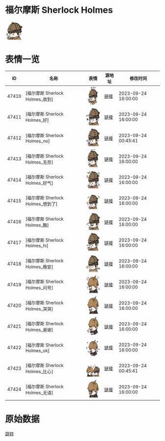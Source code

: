 # 福尔摩斯 Sherlock Holmes

<img src="./cover.png" height="60" alt="cover" />

# 表情一览

|ID|名称|表情|源地址|修改时间|
|----|----|----|----|----|
|47410|[福尔摩斯 Sherlock Holmes_收到]|<img src="./pic/047410_%5B福尔摩斯 Sherlock Holmes_收到%5D.png" height="60" alt="收到"/>|[链接](https://i0.hdslb.com/bfs/garb/809b1790401c7db949b5fb4bf80fdf1e640ce77e.png)|2023-09-24 16:00:00|
|47411|[福尔摩斯 Sherlock Holmes_好]|<img src="./pic/047411_%5B福尔摩斯 Sherlock Holmes_好%5D.png" height="60" alt="好"/>|[链接](https://i0.hdslb.com/bfs/garb/d7a9334c6df8c478119800fa5156325c2b027a37.png)|2023-09-24 16:00:00|
|47412|[福尔摩斯 Sherlock Holmes_no]|<img src="./pic/047412_%5B福尔摩斯 Sherlock Holmes_no%5D.png" height="60" alt="no"/>|[链接](https://i0.hdslb.com/bfs/garb/5310a7b4b0c10b5cd9fad03cedb2d3f8d963185a.png)|2023-09-24 00:45:41|
|47413|[福尔摩斯 Sherlock Holmes_无奈]|<img src="./pic/047413_%5B福尔摩斯 Sherlock Holmes_无奈%5D.png" height="60" alt="无奈"/>|[链接](https://i0.hdslb.com/bfs/garb/3f2b5ef6ba0f426d74f7fd5a995b1d8667aafa5b.png)|2023-09-24 16:00:00|
|47414|[福尔摩斯 Sherlock Holmes_好气]|<img src="./pic/047414_%5B福尔摩斯 Sherlock Holmes_好气%5D.png" height="60" alt="好气"/>|[链接](https://i0.hdslb.com/bfs/garb/60209d07a41c5cfee5a3aaec78badbd1d6d74ad9.png)|2023-09-24 16:00:00|
|47415|[福尔摩斯 Sherlock Holmes_想到了]|<img src="./pic/047415_%5B福尔摩斯 Sherlock Holmes_想到了%5D.png" height="60" alt="想到了"/>|[链接](https://i0.hdslb.com/bfs/garb/853ee3269b0552dc2e47d7c7ff511bf9a646ae58.png)|2023-09-24 16:00:00|
|47416|[福尔摩斯 Sherlock Holmes_酷]|<img src="./pic/047416_%5B福尔摩斯 Sherlock Holmes_酷%5D.png" height="60" alt="酷"/>|[链接](https://i0.hdslb.com/bfs/garb/1c6f975f5a0b56754f3915848fdec341a001877c.png)|2023-09-24 16:00:00|
|47417|[福尔摩斯 Sherlock Holmes_hi]|<img src="./pic/047417_%5B福尔摩斯 Sherlock Holmes_hi%5D.png" height="60" alt="hi"/>|[链接](https://i0.hdslb.com/bfs/garb/e67d93f9034e4d86c81f162801dde7d1de43a6ea.png)|2023-09-24 16:00:00|
|47418|[福尔摩斯 Sherlock Holmes_晚安]|<img src="./pic/047418_%5B福尔摩斯 Sherlock Holmes_晚安%5D.png" height="60" alt="晚安"/>|[链接](https://i0.hdslb.com/bfs/garb/57f2fe4b19fc0216ca60f722b097933d6eb58012.png)|2023-09-24 16:00:00|
|47419|[福尔摩斯 Sherlock Holmes_问号]|<img src="./pic/047419_%5B福尔摩斯 Sherlock Holmes_问号%5D.png" height="60" alt="问号"/>|[链接](https://i0.hdslb.com/bfs/garb/d53e68a4d1c5038dfd0f3d85e9201bf48a4896fd.png)|2023-09-24 16:00:00|
|47420|[福尔摩斯 Sherlock Holmes_哭哭]|<img src="./pic/047420_%5B福尔摩斯 Sherlock Holmes_哭哭%5D.png" height="60" alt="哭哭"/>|[链接](https://i0.hdslb.com/bfs/garb/8f2ebdb2a7d4c6903e5f37938dda808ea4b48613.png)|2023-09-24 16:00:00|
|47421|[福尔摩斯 Sherlock Holmes_谢谢]|<img src="./pic/047421_%5B福尔摩斯 Sherlock Holmes_谢谢%5D.png" height="60" alt="谢谢"/>|[链接](https://i0.hdslb.com/bfs/garb/1de0d04c3ec7f7bf8bd944dc0bb7f0d5a9c5d783.png)|2023-09-24 16:00:00|
|47422|[福尔摩斯 Sherlock Holmes_ok]|<img src="./pic/047422_%5B福尔摩斯 Sherlock Holmes_ok%5D.png" height="60" alt="ok"/>|[链接](https://i0.hdslb.com/bfs/garb/099af638b8f189c944c2b98b8571184886fb0750.png)|2023-09-24 16:00:00|
|47423|[福尔摩斯 Sherlock Holmes_比心]|<img src="./pic/047423_%5B福尔摩斯 Sherlock Holmes_比心%5D.png" height="60" alt="比心"/>|[链接](https://i0.hdslb.com/bfs/garb/b92ef3924d41e4b0fdc6058ddf2310fc0bd8a1cc.png)|2023-09-24 00:45:41|
|47424|[福尔摩斯 Sherlock Holmes_无语]|<img src="./pic/047424_%5B福尔摩斯 Sherlock Holmes_无语%5D.png" height="60" alt="无语"/>|[链接](https://i0.hdslb.com/bfs/garb/74412299ef138e9ae7a928a82413c3a5e4f6db60.png)|2023-09-24 16:00:00|

# 原始数据

[跳转](./raw.json)

